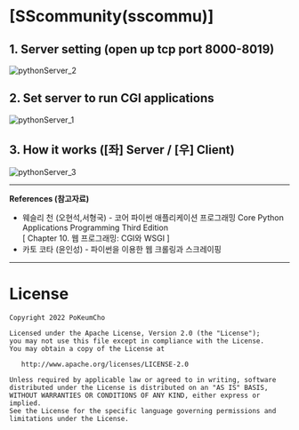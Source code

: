 # [SScommunity(sscommu)]    
    
## 1. Server setting (open up tcp port 8000-8019)   
![pythonServer_2](https://user-images.githubusercontent.com/88548181/151646329-aaf6968a-bd92-4a97-abd6-0548ff066388.gif)
   
## 2. Set server to run CGI applications  
![pythonServer_1](https://user-images.githubusercontent.com/88548181/151646339-0a8ff2c2-4c51-46ea-b233-b34d13cd2d73.gif)
    
## 3. How it works ([좌] Server / [우] Client)   
![pythonServer_3](https://user-images.githubusercontent.com/88548181/151646357-2cf600cf-e9c5-4e32-aead-2a3f78a56b81.gif)
   
- - -
**References (참고자료)**     
* 웨슬리 천 (오현석,서형국) - 코어 파이썬 애플리케이션 프로그래밍 Core Python Applications Programming Third Edition    
  [ Chapter 10. 웹 프로그래밍: CGI와 WSGI ]
* 카토 코타 (윤인성) - 파이썬을 이용한 웹 크롤링과 스크레이핑   

- - -
# License
```
Copyright 2022 PoKeumCho

Licensed under the Apache License, Version 2.0 (the "License");
you may not use this file except in compliance with the License.
You may obtain a copy of the License at

   http://www.apache.org/licenses/LICENSE-2.0

Unless required by applicable law or agreed to in writing, software
distributed under the License is distributed on an "AS IS" BASIS,
WITHOUT WARRANTIES OR CONDITIONS OF ANY KIND, either express or implied.
See the License for the specific language governing permissions and
limitations under the License.
```
